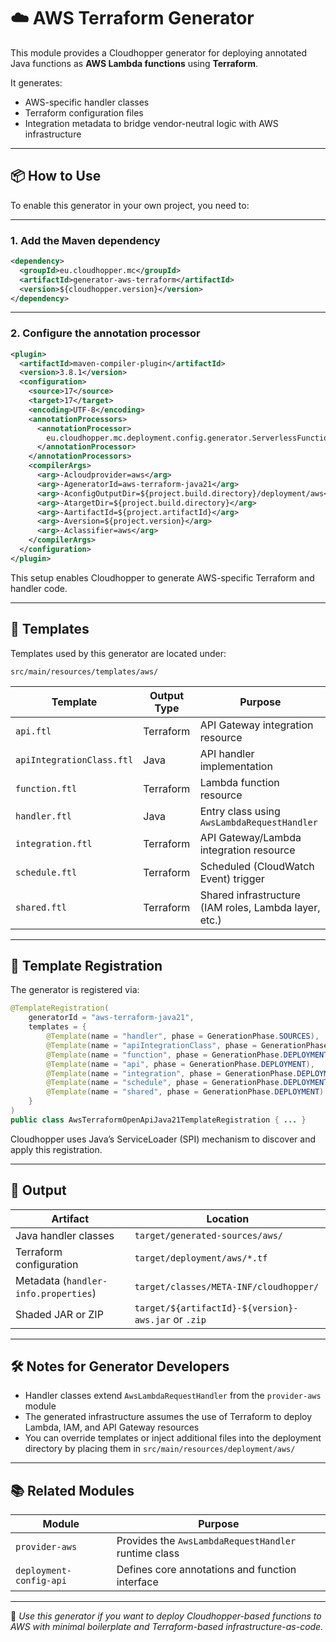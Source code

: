 # ☁️ AWS Terraform Generator

This module provides a Cloudhopper generator for deploying annotated Java functions as **AWS Lambda functions** using **Terraform**.

It generates:

- AWS-specific handler classes
- Terraform configuration files
- Integration metadata to bridge vendor-neutral logic with AWS infrastructure

---

## 📦 How to Use

To enable this generator in your own project, you need to:

---

### 1. Add the Maven dependency

```xml
<dependency>
  <groupId>eu.cloudhopper.mc</groupId>
  <artifactId>generator-aws-terraform</artifactId>
  <version>${cloudhopper.version}</version>
</dependency>
```

---

### 2. Configure the annotation processor

```xml
<plugin>
  <artifactId>maven-compiler-plugin</artifactId>
  <version>3.8.1</version>
  <configuration>
    <source>17</source>
    <target>17</target>
    <encoding>UTF-8</encoding>
    <annotationProcessors>
      <annotationProcessor>
        eu.cloudhopper.mc.deployment.config.generator.ServerlessFunctionProcessor
      </annotationProcessor>
    </annotationProcessors>
    <compilerArgs>
      <arg>-Acloudprovider=aws</arg>
      <arg>-AgeneratorId=aws-terraform-java21</arg>
      <arg>-AconfigOutputDir=${project.build.directory}/deployment/aws</arg>
      <arg>-AtargetDir=${project.build.directory}</arg>
      <arg>-AartifactId=${project.artifactId}</arg>
      <arg>-Aversion=${project.version}</arg>
      <arg>-Aclassifier=aws</arg>
    </compilerArgs>
  </configuration>
</plugin>
```

This setup enables Cloudhopper to generate AWS-specific Terraform and handler code.

---

## 📁 Templates

Templates used by this generator are located under:

```
src/main/resources/templates/aws/
```

| Template               | Output Type     | Purpose                                                         |
|------------------------|------------------|-----------------------------------------------------------------|
| `api.ftl`              | Terraform        | API Gateway integration resource                                |
| `apiIntegrationClass.ftl` | Java           | API handler implementation                                      |
| `function.ftl`         | Terraform        | Lambda function resource                                        |
| `handler.ftl`          | Java             | Entry class using `AwsLambdaRequestHandler`                     |
| `integration.ftl`      | Terraform        | API Gateway/Lambda integration resource                         |
| `schedule.ftl`         | Terraform        | Scheduled (CloudWatch Event) trigger                            |
| `shared.ftl`           | Terraform        | Shared infrastructure (IAM roles, Lambda layer, etc.)           |

---

## 🔌 Template Registration

The generator is registered via:

```java
@TemplateRegistration(
    generatorId = "aws-terraform-java21",
    templates = {
        @Template(name = "handler", phase = GenerationPhase.SOURCES),
        @Template(name = "apiIntegrationClass", phase = GenerationPhase.SOURCES),
        @Template(name = "function", phase = GenerationPhase.DEPLOYMENT),
        @Template(name = "api", phase = GenerationPhase.DEPLOYMENT),
        @Template(name = "integration", phase = GenerationPhase.DEPLOYMENT),
        @Template(name = "schedule", phase = GenerationPhase.DEPLOYMENT),
        @Template(name = "shared", phase = GenerationPhase.DEPLOYMENT)
    }
)
public class AwsTerraformOpenApiJava21TemplateRegistration { ... }
```

Cloudhopper uses Java’s ServiceLoader (SPI) mechanism to discover and apply this registration.

---

## 📂 Output

| Artifact                       | Location                                 |
|--------------------------------|------------------------------------------|
| Java handler classes           | `target/generated-sources/aws/`          |
| Terraform configuration        | `target/deployment/aws/*.tf`             |
| Metadata (`handler-info.properties`) | `target/classes/META-INF/cloudhopper/` |
| Shaded JAR or ZIP              | `target/${artifactId}-${version}-aws.jar` or `.zip` |

---

## 🛠️ Notes for Generator Developers

- Handler classes extend `AwsLambdaRequestHandler` from the `provider-aws` module
- The generated infrastructure assumes the use of Terraform to deploy Lambda, IAM, and API Gateway resources
- You can override templates or inject additional files into the deployment directory by placing them in `src/main/resources/deployment/aws/`

---

## 📚 Related Modules

| Module              | Purpose                                               |
|---------------------|-------------------------------------------------------|
| `provider-aws`      | Provides the `AwsLambdaRequestHandler` runtime class  |
| `deployment-config-api` | Defines core annotations and function interface   |

---

📝 *Use this generator if you want to deploy Cloudhopper-based functions to AWS with minimal boilerplate and Terraform-based infrastructure-as-code.*
